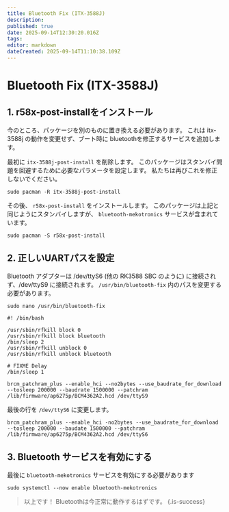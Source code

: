 ```yaml
---
title: Bluetooth Fix (ITX-3588J)
description:
published: true
date: 2025-09-14T12:30:20.016Z
tags:
editor: markdown
dateCreated: 2025-09-14T11:10:38.109Z
---
```


# Bluetooth Fix (ITX-3588J)

## 1. r58x-post-installをインストール

今のところ、パッケージを別のものに置き換える必要があります。 これは itx-3588j の動作を変更せず、ブート時に bluetoothを修正するサービスを追加します。

最初に `itx-3588j-post-install` を削除します。 このパッケージはスタンバイ問題を回避するために必要なパラメータを設定します。 私たちは再びこれを修正しないでください。

```
sudo pacman -R itx-3588j-post-install
```

その後、 `r58x-post-install` をインストールします。 このパッケージは上記と同じようにスタンバイしますが、 `bluetooth-mekotronics` サービスが含まれています。

```
sudo pacman -S r58x-post-install
```

## 2. 正しいUARTパスを設定

Bluetooth アダプターは /dev/ttyS6 (他の RK3588 SBC のように) に接続されず、/dev/ttyS9 に接続されます。 `/usr/bin/bluetooth-fix` 内のパスを変更する必要があります。

```
sudo nano /usr/bin/bluetooth-fix
```

```
#! /bin/bash

/usr/sbin/rfkill block 0
/usr/sbin/rfkill block bluetooth
/bin/sleep 2
/usr/sbin/rfkill unblock 0
/usr/sbin/rfkill unblock bluetooth

# FIXME Delay
/bin/sleep 1

brcm_patchram_plus --enable_hci --no2bytes --use_baudrate_for_download --tosleep 200000 --baudrate 1500000 --patchram /lib/firmware/ap6275p/BCM4362A2.hcd /dev/ttyS9
```

最後の行を `/dev/ttyS6` に変更します。

```
brcm_patchram_plus --enable_hci -no2bytes --use_baudrate_for_download --tosleep 200000 --baudate 1500000 --patchram /lib/firmware/ap6275p/BCM4362A2.hcd /dev/ttyS6
```

## 3. Bluetooth サービスを有効にする

最後に `bluetooth-mekotronics` サービスを有効にする必要があります

```
sudo systemctl --now enable bluetooth-mekotronics
```

> 以上です！ Bluetoothは今正常に動作するはずです。
> {.is-success}

